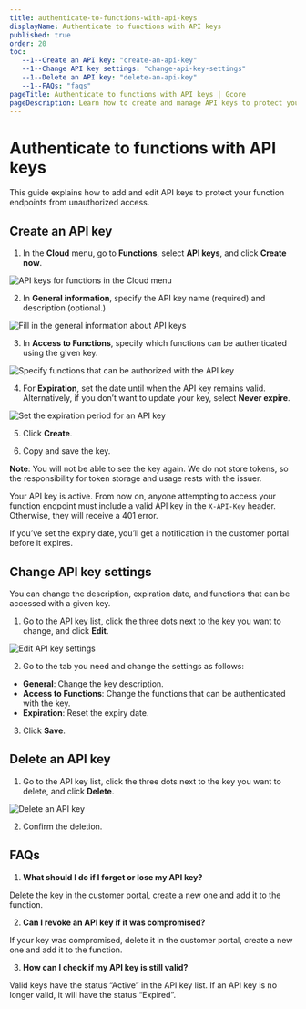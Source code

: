 ```yaml
---
title: authenticate-to-functions-with-api-keys 
displayName: Authenticate to functions with API keys
published: true
order: 20
toc:
   --1--Create an API key: "create-an-api-key"
   --1--Change API key settings: "change-api-key-settings"
   --1--Delete an API key: "delete-an-api-key"
   --1--FAQs: "faqs"
pageTitle: Authenticate to functions with API keys | Gcore
pageDescription: Learn how to create and manage API keys to protect your function endpoints from unauthorized access.
---
```

# Authenticate to functions with API keys 

This guide explains how to add and edit API keys to protect your function endpoints from unauthorized access.

## Create an API key

1. In the **Cloud** menu, go to **Functions**, select **API keys**, and click **Create now**.

<img src="https://assets.gcore.pro/docs/cloud/faas/authenticate-to-functions-with-api-keys/1.png" alt="API keys for functions in the Cloud menu">

2. In **General information**, specify the API key name (required) and description (optional.)

<img src="https://assets.gcore.pro/docs/cloud/faas/authenticate-to-functions-with-api-keys/2.png" alt="Fill in the general information about API keys">

3. In **Access to Functions**, specify which functions can be authenticated using the given key.

<img src="https://assets.gcore.pro/docs/cloud/faas/authenticate-to-functions-with-api-keys/3.png" alt="Specify functions that can be authorized with the API key">

4. For **Expiration**, set the date until when the API key remains valid. Alternatively, if you don’t want to update your key, select **Never expire**.

<img src="https://assets.gcore.pro/docs/cloud/faas/authenticate-to-functions-with-api-keys/4.png" alt="Set the expiration period for an API key">

5. Click **Create**.

6. Copy and save the key.

**Note**: You will not be able to see the key again. We do not store tokens, so the responsibility for token storage and usage rests with the issuer.

Your API key is active. From now on, anyone attempting to access your function endpoint must include a valid API key in the `X-API-Key` header. Otherwise, they will receive a 401 error.

If you’ve set the expiry date, you’ll get a notification in the customer portal before it expires.

## Change API key settings

You can change the description, expiration date, and functions that can be accessed with a given key. 

1. Go to the API key list, click the three dots next to the key you want to change, and click **Edit**.

<img src="https://assets.gcore.pro/docs/cloud/faas/authenticate-to-functions-with-api-keys/5.png" alt="Edit API key settings">

2. Go to the tab you need and change the settings as follows:
- **General**: Change the key description.
- **Access to Functions**: Change the functions that can be authenticated with the key.
- **Expiration**: Reset the expiry date.

3. Click **Save**.

## Delete an API key

1. Go to the API key list, click the three dots next to the key you want to delete, and click **Delete**. 

<img src="https://assets.gcore.pro/docs/cloud/faas/authenticate-to-functions-with-api-keys/6.png" alt="Delete an API key">

2. Confirm the deletion. 

## FAQs

1. **What should I do if I forget or lose my API key?**

Delete the key in the customer portal, create a new one and add it to the function.

2. **Can I revoke an API key if it was compromised?**

If your key was compromised, delete it in the customer portal, create a new one and add it to the function.

3. **How can I check if my API key is still valid?**

Valid keys have the status “Active” in the API key list. If an API key is no longer valid, it will have the status “Expired”.
